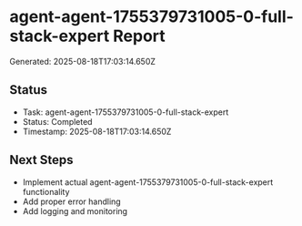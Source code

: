 # agent-agent-1755379731005-0-full-stack-expert Report

Generated: 2025-08-18T17:03:14.650Z

## Status
- Task: agent-agent-1755379731005-0-full-stack-expert
- Status: Completed
- Timestamp: 2025-08-18T17:03:14.650Z

## Next Steps
- Implement actual agent-agent-1755379731005-0-full-stack-expert functionality
- Add proper error handling
- Add logging and monitoring
